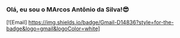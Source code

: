 ### Olá, eu sou o MArcos Antônio da Silva!😎 

[![Email]	https://img.shields.io/badge/Gmail-D14836?style=for-the-badge&logo=gmail&logoColor=white]
